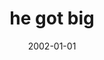---
layout: base.njk
title : 'he got big' 
view_title : 'he got big' 
year : '2002' 
date : '2002-01-01' 
img_file : '/drawing/hegotbig.png' 
html_file : 'hegotbig' 
next_html : 'knowinside.html' 
year_order : '2' 
permalink : "title/{{html_file}}.html"
---